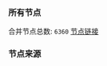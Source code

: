 ### 所有节点
合并节点总数: `6360`
[节点链接](https://github.com/rzhy1/33/raw/master/sub/sub_merge_base64.txt)

### 节点来源
